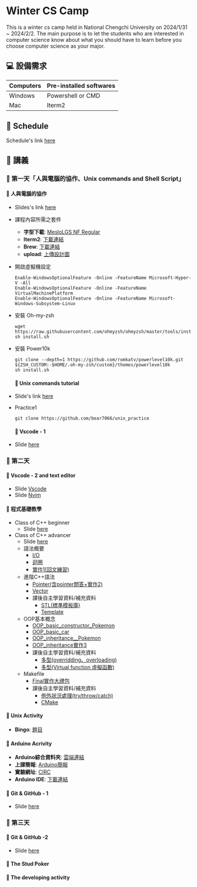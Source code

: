 # Winter CS Camp

This is a winter cs camp held in National Chengchi University on 2024/1/31 ~ 2024/2/2. The main purpose is to let the students who are interested in computer science know about what you should have to learn before you choose computer science as your major.

## 💻 設備需求

| Computers | Pre-installed softwares |
| --------- | ----------------------- |
| Windows   | Powershell or CMD       |
| Mac       | Iterm2                  |

## 📣 Schedule

Schedule's link [here](https://docs.google.com/document/d/11QHqGS9etAwiPgg4OhzGZhMZ6HjQMVGupI8I3ZCp3ac/edit)

## 📘 講義

### 📅 第一天「人與電腦的協作、Unix commands and Shell Script」

#### 📎 人與電腦的協作

- Slides's link [here](https://docs.google.com/presentation/d/1mMqcRotUqBH4X1Jyjz_BD4xcPibSxdonCQ933J3eQd8/edit#slide=id.p)

- 課程內容所需之套件

  - **字型下載**: [MesloLGS NF Regular](https://www.google.com/url?q=https://github.com/romkatv/powerlevel10k-media/raw/master/MesloLGS%2520NF%2520Regular.ttf&sa=D&source=editors&ust=1704195459976407&usg=AOvVaw1ZqnwQ0ZB2yCDr8pLKZ51D)
  - **Iterm2**: [下載連結](https://iterm2.com)
  - **Brew**: [下載連結](https://brew.sh)
  - **upload**: [上傳設計圖](https://docs.google.com/presentation/d/19UVVNFsg4vdvqkoa3aU9ZaJx5RfCF5RlEOnXATT9eso/edit#slide=id.p)

- 開啟虛擬機設定
  ```shell
  Enable-WindowsOptionalFeature -Online -FeatureName Microsoft-Hyper-V -All
  Enable-WindowsOptionalFeature -Online -FeatureName VirtualMachinePlatform
  Enable-WindowsOptionalFeature -Online -FeatureName Microsoft-Windows-Subsystem-Linux

  ```

- 安裝 Oh-my-zsh

  ```shell
  wget https://raw.githubusercontent.com/ohmyzsh/ohmyzsh/master/tools/install.sh
  sh install.sh
  ```

- 安裝 Power10k

  ```shell
  git clone --depth=1 https://github.com/romkatv/powerlevel10k.git ${ZSH_CUSTOM:-$HOME/.oh-my-zsh/custom}/themes/powerlevel10k
  sh install.sh
  ```

  #### 📎 Unix commands tutorial

- Slide's link [here](https://www.canva.com/design/DAF7PqK4W1U/CqISUGn-D7JJNauk1v2lQA/view?utm_content=DAF7PqK4W1U&utm_campaign=designshare&utm_medium=link&utm_source=editor)
- Practice1

  ```shell
  git clone https://github.com/bear7066/unix_practice 
  ```

  #### 📎 Vscode - 1

- Slide [here](https://docs.google.com/presentation/d/1iSpYdzzZ-hl0GxLNo_U3k-Bx-ZFQynHTT3E1D7jZh2Y/edit?usp=sharing)

### 📅 第二天

#### 📎 Vscode - 2 and text editor

- Slide [Vscode](https://docs.google.com/presentation/d/1iSpYdzzZ-hl0GxLNo_U3k-Bx-ZFQynHTT3E1D7jZh2Y/edit?usp=sharing)
- Slide [Nvim](https://docs.google.com/presentation/d/1xMphq9y7CBEhoEdZldoZYM4rqefK0IjYmwH_tjGol7I/edit?usp=sharing)

#### 📎 程式基礎教學

- Class of C++ beginner
  - Slide [here](https://docs.google.com/presentation/d/1Gsacjz0jBTtGtYkE2geQMWR2OqwW1TD9FZf3boeXvIU/edit?usp=sharing)
- Class of C++ advancer
  - Slide [here](https://docs.google.com/presentation/d/1T3sX-2wM_9wf5vsotUIlcCwE8o_RVlafrXun2KAesbE/edit?usp=sharing)
  - 語法概要
    - [I/O](https://onlinegdb.com/GFnvFYdjB)
    - [迴圈](https://onlinegdb.com/qWroYH7C9)
    - [實作1(回文練習)](https://onlinegdb.com/SDNab9UDBv) 
  - 進階C++語法
    - [Pointer(含pointer問答+實作2)](https://onlinegdb.com/cHwKXaL2J)
    - [Vector](https://onlinegdb.com/ex5t0nSJM)
    - 課後自主學習資料/補充資料
      - [STL(標準模板庫)](https://jasonblog.github.io/note/c++/c++_stl_xue_xi_zong_7d5028_quan_976229.html)
      - [Template](https://www.geeksforgeeks.org/templates-cpp/)
  - OOP基本概念
    - [OOP_basic_constructor_Pokemon](https://onlinegdb.com/Ct_3Ta4Aa)
    - [OOP_basic_car](https://www.onlinegdb.com/0o_y1dpZx)
    - [OOP_inheritance__Pokemon](https://onlinegdb.com/ZSZ1vwRG2)
    - [OOP_inheritance實作3](https://onlinegdb.com/Bo833FsMk)
    - 課後自主學習資料/補充資料
      - [多型(overridding、overloading)](https://ithelp.ithome.com.tw/articles/10304440)
      - [多型(Virtual function 虛擬函數)](https://ithelp.ithome.com.tw/articles/10306623)   
  - Makefile
    - [Final實作大禮包](https://drive.google.com/drive/folders/1iU_ZavO7QyWZoYe6DeDwhSzf6sTEyIia?usp=sharing)
    - 課後自主學習資料/補充資料
      - [例外狀況處理(try/throw/catch)](http://kaiching.org/pydoing/cpp/cpp-try.html)
      - [CMake](https://ithelp.ithome.com.tw/articles/10221101) 

#### 📎 Unix Activity

- **Bingo**: [題目](https://docs.google.com/presentation/d/11X-BsQINUYfC2JZ9qbCoBqz-KW36t8xTEylN-FRYuOo/edit#slide=id.g266f4431181_1_81)

#### 📎 Arduino Acrivity

- **Arduino綜合資料夾**: [雲端連結](https://drive.google.com/drive/u/1/folders/1ayW33uwaRaSwJXRh6a5LmEbAfS1bbK5c?fbclid=IwAR3AY3tlInAxxI7o7oarkYQXrOwnOEhPgkdlqAWzAuZnV-P94-ot1YmLOCk)
- **上課簡報**: [Arduino簡報](https://docs.google.com/presentation/d/1r2SouD4yRVY8rZK-MRKEkypic7BFXzOjfjk8wlVeoig/edit?usp=sharing)
- **實驗網址**: [CIRC](https://learn.adafruit.com/experimenters-guide-for-metro/intro)
- **Arduino IDE**: [下載連結](https://www.arduino.cc/en/software)


#### 📎 Git & GitHub - 1

- Slide [here](https://docs.google.com/presentation/d/1onmmWZ8eNbfN1vRiuVRvFV95hl3bdJbnCdQ66WEKPL4/edit?usp=sharing)

### 📅 第三天

#### 📎 Git & GitHub -2

- Slide [here](https://docs.google.com/presentation/d/1onmmWZ8eNbfN1vRiuVRvFV95hl3bdJbnCdQ66WEKPL4/edit?usp=sharing)

#### 📎 The Stud Poker

#### 📎 The developing activity

